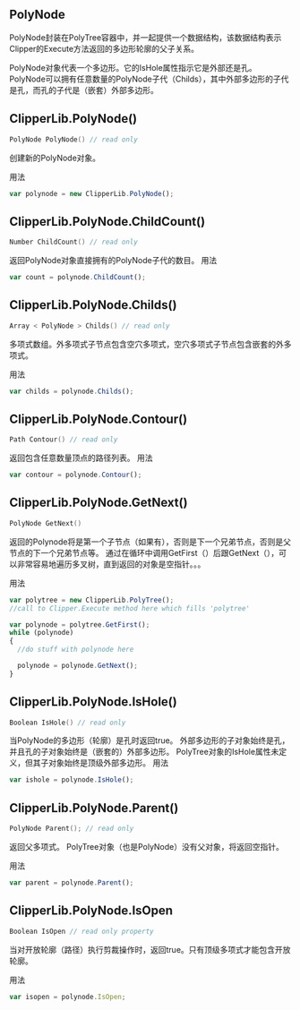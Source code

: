 ## PolyNode
PolyNode封装在PolyTree容器中，并一起提供一个数据结构，该数据结构表示Clipper的Execute方法返回的多边形轮廓的父子关系。

PolyNode对象代表一个多边形。它的IsHole属性指示它是外部还是孔。PolyNode可以拥有任意数量的PolyNode子代（Childs），其中外部多边形的子代是孔，而孔的子代是（嵌套）外部多边形。

## ClipperLib.PolyNode()
```c
PolyNode PolyNode() // read only
```
创建新的PolyNode对象。

用法
```javascript
var polynode = new ClipperLib.PolyNode();
```

## ClipperLib.PolyNode.ChildCount()
```c
Number ChildCount() // read only
```
返回PolyNode对象直接拥有的PolyNode子代的数目。
用法
```javascript
var count = polynode.ChildCount();
```

## ClipperLib.PolyNode.Childs()
```c
Array < PolyNode > Childs() // read only
```
多项式数组。外多项式子节点包含空穴多项式，空穴多项式子节点包含嵌套的外多项式。

用法
```javascript
var childs = polynode.Childs();
```
## ClipperLib.PolyNode.Contour()
```c
Path Contour() // read only
```
返回包含任意数量顶点的路径列表。
用法
```javascript
var contour = polynode.Contour();
```

## ClipperLib.PolyNode.GetNext()
```c
PolyNode GetNext()
```

返回的Polynode将是第一个子节点（如果有），否则是下一个兄弟节点，否则是父节点的下一个兄弟节点等。
通过在循环中调用GetFirst（）后跟GetNext（），可以非常容易地遍历多叉树，直到返回的对象是空指针。。。

用法
```javascript
var polytree = new ClipperLib.PolyTree();
//call to Clipper.Execute method here which fills 'polytree'

var polynode = polytree.GetFirst();
while (polynode)
{
  //do stuff with polynode here

  polynode = polynode.GetNext();
}
```

## ClipperLib.PolyNode.IsHole()
```c
Boolean IsHole() // read only
```
当PolyNode的多边形（轮廓）是孔时返回true。
外部多边形的子对象始终是孔，并且孔的子对象始终是（嵌套的）外部多边形。
PolyTree对象的IsHole属性未定义，但其子对象始终是顶级外部多边形。
用法
```javascript
var ishole = polynode.IsHole();
```
## ClipperLib.PolyNode.Parent()
```c
PolyNode Parent(); // read only
```
返回父多项式。
PolyTree对象（也是PolyNode）没有父对象，将返回空指针。

用法
```javascript
var parent = polynode.Parent();
```

## ClipperLib.PolyNode.IsOpen
```c
Boolean IsOpen // read only property
```

当对开放轮廓（路径）执行剪裁操作时，返回true。只有顶级多项式才能包含开放轮廓。

用法
```javascript
var isopen = polynode.IsOpen;
```

